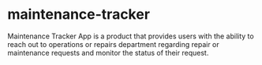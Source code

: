 # maintenance-tracker
Maintenance Tracker App is a product that provides users with the ability to reach out to operations or repairs department regarding repair or maintenance requests and monitor the status of their request.
